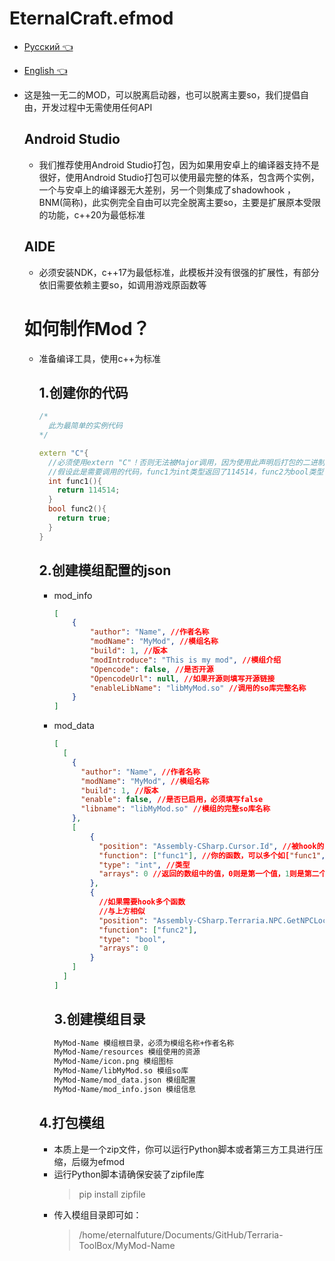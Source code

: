 # **EternalCraft.efmod**

* [Русский 👈](https://github.com/2079541547/Terraria-ToolBox/blob/mod/README-ru.md)
* [English 👈](https://github.com/2079541547/Terraria-ToolBox/blob/mod/README-en.md)

* 这是独一无二的MOD，可以脱离启动器，也可以脱离主要so，我们提倡自由，开发过程中无需使用任何API
  
  ## Android Studio
  
  * 我们推荐使用Android Studio打包，因为如果用安卓上的编译器支持不是很好，使用Android Studio打包可以使用最完整的体系，包含两个实例，一个与安卓上的编译器无大差别，另一个则集成了shadowhook ，BNM(简称)，此实例完全自由可以完全脱离主要so，主要是扩展原本受限的功能，c++20为最低标准
  
  ## AIDE
  
  * 必须安装NDK，c++17为最低标准，此模板并没有很强的扩展性，有部分依旧需要依赖主要so，如调用游戏原函数等
  
  # 如何制作Mod？
  
  * 准备编译工具，使用c++为标准
    
    ## 1.创建你的代码
    
    ```C++
    /*
      此为最简单的实例代码
    */
    
    extern "C"{
      //必须使用extern "C"！否则无法被Major调用，因为使用此声明后打包的二进制的函数不会有修饰词
      //假设此是需要调用的代码，func1为int类型返回了114514，func2为bool类型，返回true
      int func1(){
        return 114514;
      }
      bool func2(){
        return true;
      }
    }
    ```
    
    ## 2.创建模组配置的json
    
    * mod_info
      
      ```Json
      [
          {
              "author": "Name", //作者名称
              "modName": "MyMod", //模组名称
              "build": 1, //版本
              "modIntroduce": "This is my mod", //模组介绍
              "Opencode": false, //是否开源
              "OpencodeUrl": null, //如果开源则填写开源链接
              "enableLibName": "libMyMod.so" //调用的so库完整名称
          }
      ]
      ```
    * mod_data
      
      ```Json
      [
        [
          {
            "author": "Name", //作者名称
            "modName": "MyMod", //模组名称
            "build": 1, //版本
            "enable": false, //是否已启用，必须填写false
            "libname": "libMyMod.so" //模组的完整so库名称
          },
          [
              {
                "position": "Assembly-CSharp.Cursor.Id", //被hook的函数，第一个为dll名称，第二个为命名空间（没有则直接填写第三个），第三个为函数/字段
                "function": ["func1"], //你的函数，可以多个如["func1", "func2"]
                "type": "int", //类型
                "arrays": 0 //返回的数组中的值，0则是第一个值，1则是第二个值以此类推
              },
              {
                //如果需要hook多个函数
                //与上方相似
                "position": "Assembly-CSharp.Terraria.NPC.GetNPCLocation", 
                "function": ["func2"],
                "type": "bool",
                "arrays": 0
              }
          ]
        ]
      ]
      ```
      
      ## 3.创建模组目录
      
      ```txt
      MyMod-Name 模组根目录，必须为模组名称+作者名称
      MyMod-Name/resources 模组使用的资源
      MyMod-Name/icon.png 模组图标
      MyMod-Name/libMyMod.so 模组so库
      MyMod-Name/mod_data.json 模组配置
      MyMod-Name/mod_info.json 模组信息
      ```
    
    ## 4.打包模组
    
    * 本质上是一个zip文件，你可以运行Python脚本或者第三方工具进行压缩，后缀为efmod
    * 运行Python脚本请确保安装了zipfile库
      > pip install zipfile
    * 传入模组目录即可如：
      > /home/eternalfuture/Documents/GitHub/Terraria-ToolBox/MyMod-Name


